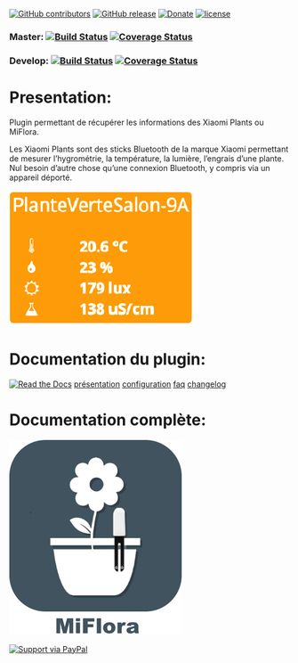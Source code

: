 [![GitHub contributors](https://img.shields.io/github/contributors/Jeedom-Plugins-Extra/plugin-MiFlora.svg)]() [![GitHub release](https://img.shields.io/github/release/Jeedom-Plugins-Extra/plugin-MiFlora.svg)]() [![Donate](https://img.shields.io/badge/Donate-PayPal-green.svg)](https://www.paypal.me/rjullien) [![license](https://img.shields.io/github/license/Jeedom-Plugins-Extra/plugin-MiFlora.svg)]()

### Master: [![Build Status](https://travis-ci.org/Jeedom-Plugins-Extra/plugin-MiFlora.svg?branch=master)](https://travis-ci.org/Jeedom-Plugins-Extra/plugin-MiFlora)  [![Coverage Status](https://coveralls.io/repos/github/Jeedom-Plugins-Extra/plugin-MiFlora/badge.svg?branch=master)](https://coveralls.io/github/Jeedom-Plugins-Extra/plugin-MiFlora?branch=master)

### Develop: [![Build Status](https://travis-ci.org/Jeedom-Plugins-Extra/plugin-MiFlora.svg?branch=Develop)](https://travis-ci.org/Jeedom-Plugins-Extra/plugin-MiFlora)  [![Coverage Status](https://coveralls.io/repos/github/Jeedom-Plugins-Extra/plugin-MiFlora/badge.svg?branch=master)](https://coveralls.io/github/Jeedom-Plugins-Extra/plugin-MiFlora?branch=master)

# Presentation:

Plugin permettant de récupérer les informations des Xiaomi Plants ou MiFlora.

Les Xiaomi Plants sont des sticks Bluetooth de la marque Xiaomi permettant de mesurer l’hygrométrie, la température, la lumière, l’engrais d’une plante. Nul besoin d’autre chose qu’une connexion Bluetooth, y compris via un appareil déporté.

[![Read the Docs](docs/images/MiFlora-Screenshot1.png)](docs/images/MiFlora-Screenshot1.png)

# Documentation du plugin:
[![Read the Docs](https://img.shields.io/readthedocs/pip.svg)](docs/fr_FR/presentation.md) 
[présentation](docs/fr_FR/presentation.md) [configuration](docs/fr_FR/configuration.md) [faq](docs/fr_FR/faq.md) [changelog](docs/fr_FR/changelog.md)



# Documentation complète:

[![Read the Docs](plugin_info/MiFlora_icon.png)](https://jeedom-plugins-extra.github.io/plugin-MiFlora)



[![Support via PayPal](https://cdn.rawgit.com/twolfson/paypal-github-button/1.0.0/dist/button.svg)](https://www.paypal.me/USERNAME/)
